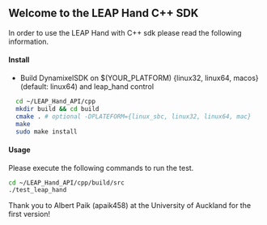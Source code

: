 ## Welcome to the LEAP Hand C++ SDK

In order to use the LEAP Hand with C++ sdk please read the following information.

#### Install
- Build DynamixelSDK on $(YOUR_PLATFORM) {linux32, linux64, macos} (default: linux64) and leap_hand control

```bash
  cd ~/LEAP_Hand_API/cpp
  mkdir build && cd build
  cmake . # optional -DPLATEFORM={linux_sbc, linux32, linux64, mac}
  make 
  sudo make install
```

#### Usage 

Please execute the following commands to run the test.

```bash
cd ~/LEAP_Hand_API/cpp/build/src
./test_leap_hand
```


Thank you to Albert Paik (apaik458) at the University of Auckland for the first version!